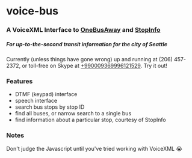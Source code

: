 # voice-bus

### A VoiceXML Interface to [OneBusAway](http://pugetsound.onebusaway.org/p/OneBusAwayApiService.action) and [StopInfo](http://stopinfo.pugetsound.onebusaway.org/)
##### For up-to-the-second transit information for the city of Seattle

Currently (unless things have gone wrong) up and running at (206) 457-2372, or toll-free on Skype at [+990009369996121529](skype:+990009369996121529?call). Try it out!

### Features
- DTMF (keypad) interface
- speech interface
- search bus stops by stop ID
- find all buses, or narrow search to a single bus
- find information about a particular stop, courtesy of StopInfo

### Notes
Don't judge the Javascript until you've tried working with VoiceXML :sob:
